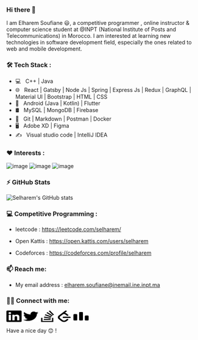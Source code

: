 ### Hi there 👋

I am Elharem Soufiane 😃, a competitive programmer , online instructor & computer science student at @INPT (National Institute of Posts and Telecommunications) in Morocco. I am interested at learning new technologies in software development field, especially the ones related to web and mobile development.

### 🛠 Tech Stack : 
- 💻 &nbsp; C++ | Java
- 🌐 &nbsp; React | Gatsby | Node Js | Spring | Express Js | Redux | GraphQL | Material UI | Bootstrap | HTML | CSS
- 📱 &nbsp; Android (Java | Kotlin) | Flutter
- 🛢 &nbsp; MySQL | MongoDB | Firebase
- 🔧 &nbsp; Git | Markdown | Postman | Docker
- 🖥 &nbsp; Adobe XD | Figma
- ✍️ &nbsp; Visual studio code | IntelliJ IDEA

### ❤️ Interests : 
![image](https://user-images.githubusercontent.com/44909504/118012375-7fe62480-b340-11eb-8fce-9fd3a25560c8.png)
![image](https://user-images.githubusercontent.com/44909504/118012425-912f3100-b340-11eb-8651-aa5ea7e22db6.png)
![image](https://user-images.githubusercontent.com/44909504/118012547-b4f27700-b340-11eb-8d74-6a9c8c0f7c06.png)


### ⚡ GitHub Stats
![Selharem's GitHub stats](https://github-readme-stats.vercel.app/api?username=Selharem&show_icons=true&theme=radical)


### 💻 Competitive Programming : 

- leetcode : https://leetcode.com/selharem/

- Open Kattis : https://open.kattis.com/users/selharem

- Codeforces : https://codeforces.com/profile/selharem


### 📫 Reach me: 
  
- My email address : elharem.soufiane@inemail.ine.inpt.ma

### 🤝🏻 Connect with me: 
<a href="https://www.linkedin.com/in/elharem-soufiane/" target="blank"><img align="center" src="./linkedin.svg" alt="linkedin" height="30" width="40" /></a>
<a href="https://twitter.com/selharem" target="blank"><img align="center" src="./twitter.svg" alt="twitter" height="30" width="40" /></a>
<a href="https://stackoverflow.com/users/13365157/selharem" target="blank"><img align="center" src="./stackoverflow.svg" alt="stackoverflow" height="30" width="40" /></a>
<a href="https://leetcode.com/selharem/" target="blank"><img align="center" src="./leetcode.svg" alt="leetcode" height="30" width="40" /></a>
<a href="https://codeforces.com/profile/selharem" target="blank"><img align="center" src="./codeforces.svg" alt="codeforces" height="30" width="40" /></a>


Have a nice day 😊 !
